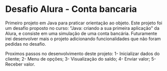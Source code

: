 # Desafio Alura - Conta bancaria
Primeiro projeto em Java para praticar orientação ao objeto.
Este projeto foi um desafio proposto no curso: "Java: criando a sua primeira aplicação" da Alura, e consiste em uma simulação de uma conta bancária. Futuramente irei desenvolver mais o projeto adicionando funcionalidades que não foram pedidas no desafio.

Proximos passos no desenvolvimento deste projeto:
1- Inicializar dados do cliente;
2- Menu de opções;
3- Visualização do saldo;
4- Enviar valor;
5- Receber valor.
